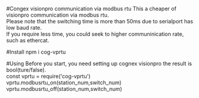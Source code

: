 #Congex visionpro communication via modbus rtu
This a cheaper of visionpro communication via modbus rtu.<br>
Please note that the switching time is more than 50ms due to serialport has low baud rate.<br>
If you require less time, you could seek to higher communinication rate, such as ethercat.<br>

#Install
npm i cog-vprtu<br>

#Using
Before you start, you need setting up cognex visionpro the result is bool(ture/false).<br>
const vprtu = require('cog-vprtu')<br>
vprtu.modbusrtu_on(station_num,switch_num)<br>
vprtu.modbusrtu_off(station_num,switch_num)<br>